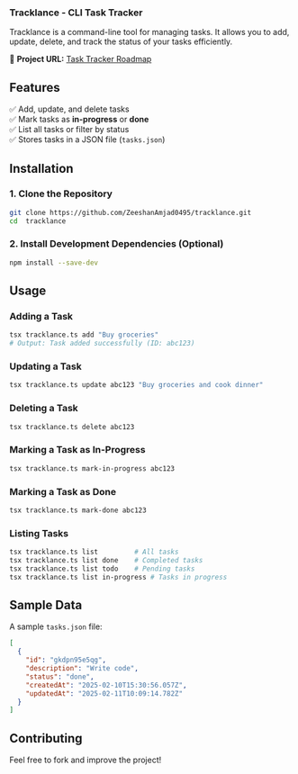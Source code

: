 ### Tracklance - CLI Task Tracker  

Tracklance is a command-line tool for managing tasks. It allows you to add, update, delete, and track the status of your tasks efficiently.  

📌 **Project URL:** [Task Tracker Roadmap](https://roadmap.sh/projects/task-tracker)  

## Features  

✅ Add, update, and delete tasks  
✅ Mark tasks as **in-progress** or **done**  
✅ List all tasks or filter by status  
✅ Stores tasks in a JSON file (`tasks.json`)  

## Installation  

### 1. Clone the Repository  

```bash
git clone https://github.com/ZeeshanAmjad0495/tracklance.git
cd  tracklance
```

### 2. Install Development Dependencies (Optional)

```bash
npm install --save-dev
```


## Usage  

### Adding a Task  

```bash
tsx tracklance.ts add "Buy groceries"
# Output: Task added successfully (ID: abc123)
```

### Updating a Task  

```bash
tsx tracklance.ts update abc123 "Buy groceries and cook dinner"
```

### Deleting a Task  

```bash
tsx tracklance.ts delete abc123
```

### Marking a Task as In-Progress  

```bash
tsx tracklance.ts mark-in-progress abc123
```

### Marking a Task as Done  

```bash
tsx tracklance.ts mark-done abc123
```

### Listing Tasks  

```bash
tsx tracklance.ts list         # All tasks  
tsx tracklance.ts list done    # Completed tasks  
tsx tracklance.ts list todo    # Pending tasks  
tsx tracklance.ts list in-progress # Tasks in progress  
```

## Sample Data  

A sample `tasks.json` file:  

```json
[
  {
    "id": "gkdpn95e5qg",
    "description": "Write code",
    "status": "done",
    "createdAt": "2025-02-10T15:30:56.057Z",
    "updatedAt": "2025-02-11T10:09:14.782Z"
  }
]
```

## Contributing  

Feel free to fork and improve the project!  
